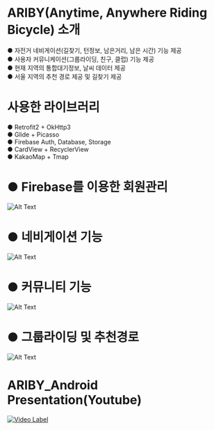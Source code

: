 # ARIBY(Anytime, Anywhere Riding Bicycle) 소개
● 자전거 네비게이션(길찾기, 턴정보, 남은거리, 남은 시간) 기능 제공  
● 사용자 커뮤니케이션(그룹라이딩, 친구, 클럽) 기능 제공  
● 현재 지역의 통합대기정보, 날씨 데이터 제공  
● 서울 지역의 추천 경로 제공 및 길찾기 제공  
  

# 사용한 라이브러리
● Retrofit2 + OkHttp3  
● Glide + Picasso  
● Firebase Auth, Database, Storage  
● CardView + RecyclerView  
● KakaoMap + Tmap  
  
# ● Firebase를 이용한 회원관리
![Alt Text](https://github.com/el-embedded-linux/Ariby_ANDROID/blob/master/app/src/main/res/drawable/1.gif)
  
  
# ● 네비게이션 기능
![Alt Text](https://github.com/el-embedded-linux/Ariby_ANDROID/blob/master/app/src/main/res/drawable/3.gif)
  
  
# ● 커뮤니티 기능
![Alt Text](https://github.com/el-embedded-linux/Ariby_ANDROID/blob/master/app/src/main/res/drawable/2.gif)
  
  
# ● 그룹라이딩 및 추천경로
![Alt Text](https://github.com/el-embedded-linux/Ariby_ANDROID/blob/master/app/src/main/res/drawable/4.gif)
  

  
  
# ARIBY_Android Presentation(Youtube)
[![Video Label](http://img.youtube.com/vi/krIY7ZB1JHI/0.jpg)](https://www.youtube.com/watch?v=krIY7ZB1JHI=0s)
